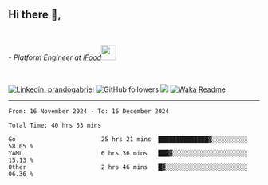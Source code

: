 <h2>Hi there  👋,</h2> </br>

<p><em>- Platform Engineer at <a href="https://www.ifood.com.br/">iFood</a><img src="https://media.giphy.com/media/WUlplcMpOCEmTGBtBW/giphy.gif" width="30"> 
</em></p></br>


[![Linkedin: prandogabriel](https://img.shields.io/badge/-prandogabriel-blue?style=flat-square&logo=Linkedin&logoColor=white&link=https://www.linkedin.com/in/prandogabriel/)](https://www.linkedin.com/in/prandogabriel)
![GitHub followers](https://img.shields.io/github/followers/prandogabriel?label=Follow&style=social)
![](https://visitor-badge.glitch.me/badge?page_id=prandogabriel.prandogabriel)
[![Waka Readme](https://github.com/prandogabriel/prandogabriel/actions/workflows/update-stats.yml.yml/badge.svg)](https://github.com/prandogabriel/prandogabriel/actions/workflows/update-stats.yml.yml)

---

<!--START_SECTION:waka-->

```golang
From: 16 November 2024 - To: 16 December 2024

Total Time: 40 hrs 53 mins

Go                        25 hrs 21 mins  ██████████████▓░░░░░░░░░░   58.05 %
YAML                      6 hrs 36 mins   ███▓░░░░░░░░░░░░░░░░░░░░░   15.13 %
Other                     2 hrs 46 mins   █▓░░░░░░░░░░░░░░░░░░░░░░░   06.36 %
```

<!--END_SECTION:waka-->
